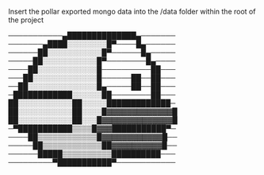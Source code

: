 Insert the pollar exported mongo data into the /data folder within the root of the project

───────────▄██████████████▄───────
───────▄████░░░░░░░░█▀────█▄──────
──────██░░░░░░░░░░░█▀──────█▄─────
─────██░░░░░░░░░░░█▀────────█▄────
────██░░░░░░░░░░░░█──────────██───
───██░░░░░░░░░░░░░█──────██──██───
──██░░░░░░░░░░░░░░█▄─────██──██───
─████████████░░░░░░██────────██───
██░░░░░░░░░░░██░░░░░█████████████─
██░░░░░░░░░░░██░░░░█▓▓▓▓▓▓▓▓▓▓▓▓▓█
██░░░░░░░░░░░██░░░█▓▓▓▓▓▓▓▓▓▓▓▓▓▓█
─▀███████████▒▒▒▒█▓▓▓███████████▀─
────██▒▒▒▒▒▒▒▒▒▒▒▒█▓▓▓▓▓▓▓▓▓▓▓▓█──
─────██▒▒▒▒▒▒▒▒▒▒▒▒██▓▓▓▓▓▓▓▓▓▓█──
──────█████▒▒▒▒▒▒▒▒▒▒██████████───
─────────▀███████████▀────────────
